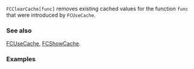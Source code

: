 `FCClearCache[func]` removes existing cached values for the function `func` that were introduced by `FCUseCache`.

### See also

[FCUseCache](FCUseCache), [FCShowCache](FCShowCache).

### Examples